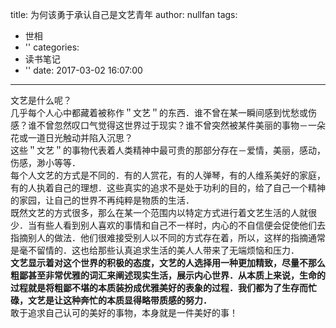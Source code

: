 title: 为何该勇于承认自己是文艺青年
author: nullfan
tags:
  - 世相
  - ''
categories:
  - 读书笔记
  - ''
date: 2017-03-02 16:07:00
---
文艺是什么呢？  
几乎每个人心中都藏着被称作＂文艺＂的东西．谁不曾在某一瞬间感到忧愁或伤感？谁不曾忽然叹口气觉得这世界过于现实？谁不曾突然被某件美丽的事物－一朵花或一道日光触动并陷入沉思？    
这些＂文艺＂的事物代表着人类精神中最可贵的那部分存在－爱情，美丽，感动，伤感，渺小等等．  
每个人文艺的方式是不同的．有的人赏花，有的人弹琴，有的人维系美好的家庭，有的人执着自己的理想．这些真实的追求不是处于功利的目的，给了自己一个精神的家园，让自己的世界不再纯粹是物质的生活．  
既然文艺的方式很多，那么在某一个范围内以特定方式进行着文艺生活的人就很少．当有些人看到别人喜欢的事情和自己不一样时，内心的不自信便会促使他们去指摘别人的做法．他们很难接受别人以不同的方式存在着，所以，这样的指摘通常是毫不留情的．这也给那些认真追求生活的美人人带来了无端烦恼和压力．  
**文艺显示着对这个世界的积极的态度，文艺的人选择用一种更加精致，尽量不那么粗鄙甚至非常优雅的词汇来阐述现实生活，展示内心世界．从本质上来说，生命的过程就是将粗鄙不堪的本质装扮成优雅美好的表象的过程．我们都为了生存而忙碌，文艺是让这种奔忙的本质显得略带质感的努力．**  
敢于追求自己认可的美好的事物，本身就是一件美好的事！